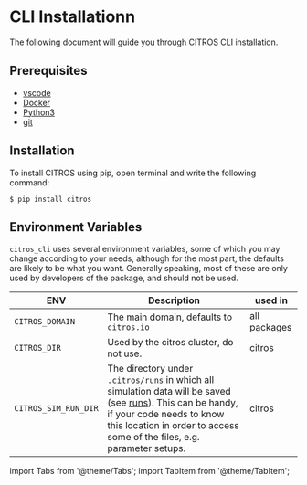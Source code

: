 # CLI Installationn

The following document will guide you through CITROS CLI installation.

## Prerequisites

- [vscode](https://code.visualstudio.com/download)
- [Docker](https://www.docker.com/)
- [Python3](https://www.python.org/downloads/)
- [git](https://git-scm.com/)

## Installation

To install CITROS using pip, open terminal and write the following command:

    $ pip install citros 

## Environment Variables
   
   `citros_cli` uses several environment variables, some of which you may change according to your needs, although for the most part, the defaults are likely to be what you want. Generally speaking, most of these are only used by developers of the package, and should not be used.

| ENV | Description | used in |
| --- | --- | --- |
| `CITROS_DOMAIN` | The main domain, defaults to `citros.io` | all packages |
| `CITROS_DIR` | Used by the citros cluster, do not use. | citros |
| `CITROS_SIM_RUN_DIR` | The directory under `.citros/runs` in which all simulation data will be saved (see [runs](/docs_cli/structure/citros_structure.md#directory-runs)). This can be handy, if your code needs to know this location in order to access some of the files, e.g. parameter setups. | citros |

import Tabs from '@theme/Tabs';
import TabItem from '@theme/TabItem';